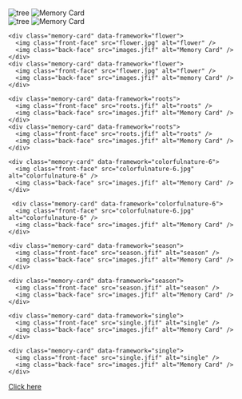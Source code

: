 # 
<html lang="en">
<head>
  <meta charset="UTF-8">

  <title>Memory Game</title>

  <link rel="stylesheet" href="./Untitled-2.css">
</head>
<body>
<section class="memory-game">
    <div class="memory-card" data-framework="tree">
      <img class="front-face" src="angular.svg" alt="tree" />
      <img class="back-face" src="images.jfif" alt="Memory Card" />
    </div>
    <div class="memory-card" data-framework="tree">
      <img class="front-face" src="angular.svg" alt="tree" />
      <img class="back-face" src="images.jfif" alt="Memory Card" />
    </div>
  
    <div class="memory-card" data-framework="flower">
      <img class="front-face" src="flower.jpg" alt="flower" />
      <img class="back-face" src="images.jfif" alt="Memory Card" />
    </div>
    <div class="memory-card" data-framework="flower">
      <img class="front-face" src="flower.jpg" alt="flower" />
      <img class="back-face" src="images.jfif" alt="memory Card" />
    </div>
  
    <div class="memory-card" data-framework="roots">
      <img class="front-face" src="roots.jfif" alt="roots" />
      <img class="back-face" src="images.jfif" alt="Memory Card" />
    </div>
    <div class="memory-card" data-framework="roots">
      <img class="front-face" src="roots.jfif" alt="roots" />
      <img class="back-face" src="images.jfif" alt="Memory Card" />
    </div>
  
    <div class="memory-card" data-framework="colorfulnature-6">
      <img class="front-face" src="colorfulnature-6.jpg" alt="colorfulnature-6" />
      <img class="back-face" src="images.jfif" alt="Memory Card" />
    </div>

     <div class="memory-card" data-framework="colorfulnature-6">
      <img class="front-face" src="colorfulnature-6.jpg" alt="colorfulnature-6" />
      <img class="back-face" src="images.jfif" alt="Memory Card" />
    </div>
  
    <div class="memory-card" data-framework="season">
      <img class="front-face" src="season.jfif" alt="season" />
      <img class="back-face" src="images.jfif" alt="Memory Card" />
    </div>

    <div class="memory-card" data-framework="season">
      <img class="front-face" src="season.jfif" alt="season" />
      <img class="back-face" src="images.jfif" alt="Memory Card" />
    </div>
  
    <div class="memory-card" data-framework="single">
      <img class="front-face" src="single.jfif" alt="single" />
      <img class="back-face" src="images.jfif" alt="Memory Card" />
    </div>

    <div class="memory-card" data-framework="single">
      <img class="front-face" src="single.jfif" alt="single" />
      <img class="back-face" src="images.jfif" alt="Memory Card" />
    </div>
  </section>

  <script src="const cards = document.querySelectorAll(.js"></script>
</body>
<body>
  <a href="https://">Click here</a>
</body>
</html>
